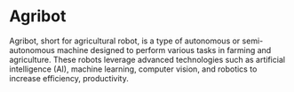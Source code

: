 # Agribot
Agribot, short for agricultural robot, is a type of autonomous or semi-autonomous machine designed to perform various tasks in farming and agriculture. These robots leverage advanced technologies such as artificial intelligence (AI), machine learning, computer vision, and robotics to increase efficiency, productivity.
